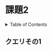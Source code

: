 # 課題2

<!-- START doctoc generated TOC please keep comment here to allow auto update -->
<!-- DON'T EDIT THIS SECTION, INSTEAD RE-RUN doctoc TO UPDATE -->
<details>
<summary>Table of Contents</summary>

- [クエリその1](#%E3%82%AF%E3%82%A8%E3%83%AA%E3%81%9D%E3%81%AE1)

</details>
<!-- END doctoc generated TOC please keep comment here to allow auto update -->

## クエリその1